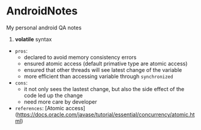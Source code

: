 # AndroidNotes
My personal android QA notes

1. **volatile** syntax
- `pros`:
  + declared to avoid memory consistency errors
  + ensured atomic access (default primative type are atomic access)
  + ensured that other threads will see latest change of the variable
  + more efficient than accessing variable through `synchronized`
- `cons`:
  + it not only sees the lastest change, but also the side effect of the code led up the change
  + need more care by developer
- `references`: [Atomic access] (https://docs.oracle.com/javase/tutorial/essential/concurrency/atomic.html)



